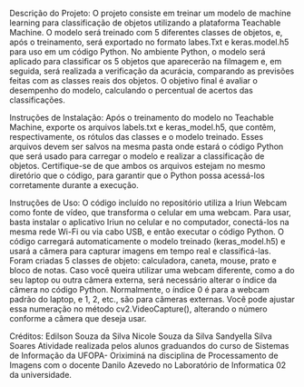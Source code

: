 Descrição do Projeto:
O projeto consiste em treinar um modelo de machine learning para classificação de objetos utilizando a plataforma Teachable Machine. O modelo será treinado com 5 diferentes classes de objetos, e, após o treinamento, será exportado no formato labes.Txt e keras.model.h5 para uso em um código Python. No ambiente Python, o modelo será aplicado para classificar os 5 objetos que aparecerão na filmagem e, em seguida, será realizada a verificação da acurácia, comparando as previsões feitas com as classes reais dos objetos. O objetivo final é avaliar o desempenho do modelo, calculando o percentual de acertos das classificações.

Instruções de Instalação:
Após o treinamento do modelo no Teachable Machine, exporte os arquivos labels.txt e keras_model.h5, que contêm, respectivamente, os rótulos das classes e o modelo treinado. Esses arquivos devem ser salvos na mesma pasta onde estará o código Python que será usado para carregar o modelo e realizar a classificação de objetos. Certifique-se de que ambos os arquivos estejam no mesmo diretório que o código, para garantir que o Python possa acessá-los corretamente durante a execução.

Instruções de Uso:
O código incluído no repositório utiliza a Iriun Webcam como fonte de vídeo, que transforma o celular em uma webcam. Para usar, basta instalar o aplicativo Iriun no celular e no computador, conectá-los na mesma rede Wi-Fi ou via cabo USB, e então executar o código Python. O código carregará automaticamente o modelo treinado (keras_model.h5) e usará a câmera para capturar imagens em tempo real e classificá-las. Foram criadas 5 classes de objeto: calculadora, caneta, mouse, prato e bloco de notas.
Caso você queira utilizar uma webcam diferente, como a do seu laptop ou outra câmera externa, será necessário alterar o índice da câmera no código Python. Normalmente, o índice 0 é para a webcam padrão do laptop, e 1, 2, etc., são para câmeras externas. Você pode ajustar essa numeração no método cv2.VideoCapture(), alterando o número conforme a câmera que deseja usar.

Créditos:
Edilson Souza da Silva 
Nicole Souza da Silva
Sandyella Silva Soares
Atividade realizada pelos alunos graduandos do curso de Sistemas de Informação da UFOPA- Oriximiná na disciplina de Processamento de Imagens com o docente Danilo Azevedo no Laboratório de Informatica 02 da universidade.
